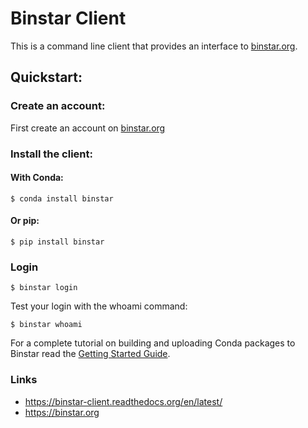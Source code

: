 Binstar Client
==============

This is a command line client that provides an interface to [binstar.org](https://binstar.org).

## Quickstart:

### Create an account:

First create an account on [binstar.org](https://binstar.org)

### Install the client:

#### With Conda:

``` 
$ conda install binstar
```

#### Or pip:

```
$ pip install binstar
```

### Login


`$ binstar login`

Test your login with the whoami command:

`$ binstar whoami`

For a complete tutorial on building and uploading Conda packages to Binstar read the [Getting Started Guide](https://binstar-client.readthedocs.org/en/latest/getting_started.html).


### Links

 * https://binstar-client.readthedocs.org/en/latest/
 * https://binstar.org

